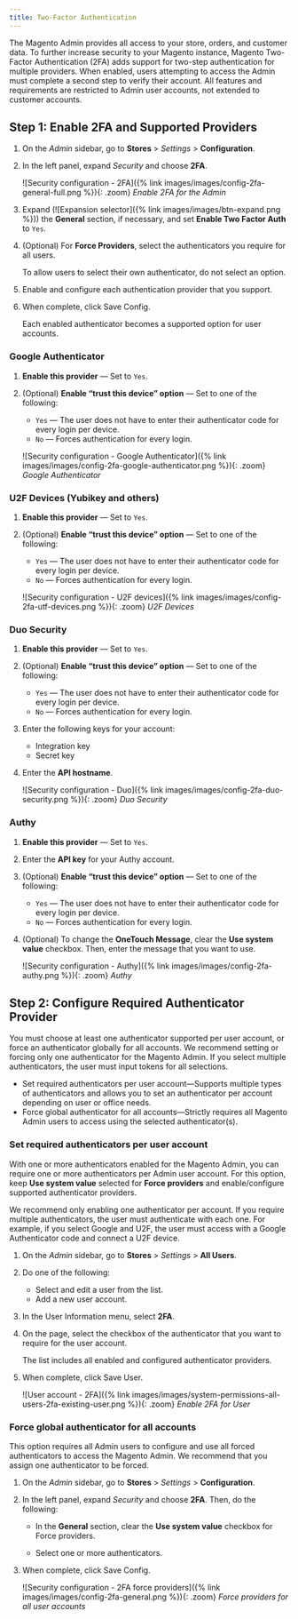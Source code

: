 ```yaml
---
title: Two-Factor Authentication
---
```


The Magento Admin provides all access to your store, orders, and customer data. To further increase security to your Magento instance, Magento Two-Factor Authentication (2FA) adds support for two-step authentication for multiple providers. When enabled, users attempting to access the Admin must complete a second step to verify their account. All features and requirements are restricted to Admin user accounts, not extended to customer accounts.

## Step 1: Enable 2FA and Supported Providers

1. On the _Admin_ sidebar, go to **Stores** > _Settings_ > **Configuration**.

1. In the left panel, expand _Security_ and choose **2FA**.

    ![Security configuration - 2FA]({% link images/images/config-2fa-general-full.png %}){: .zoom}
    _Enable 2FA for the Admin_

1. Expand (![Expansion selector]({% link images/images/btn-expand.png %})) the **General** section, if necessary, and set **Enable Two Factor Auth** to `Yes`.

1. (Optional) For **Force Providers**, select the authenticators you require for all users.

    To allow users to select their own authenticator, do not select an option.

1. Enable and configure each authentication provider that you support.

1. When complete, click <span class="btn">Save Config</span>.

   Each enabled authenticator becomes a supported option for user accounts.

### Google Authenticator

1. **Enable this provider** — Set to `Yes`.

1. (Optional) **Enable “trust this device” option** — Set to one of the following:

    - `Yes` — The user does not have to enter their authenticator code for every login per device.
    - `No` — Forces authentication for every login.

    ![Security configuration - Google Authenticator]({% link images/images/config-2fa-google-authenticator.png %}){: .zoom}
    _Google Authenticator_

### U2F Devices (Yubikey and others)

1. **Enable this provider** — Set to `Yes`.

1. (Optional) **Enable “trust this device” option** — Set to one of the following:

    - `Yes` — The user does not have to enter their authenticator code for every login per device.
    - `No` — Forces authentication for every login.

    ![Security configuration - U2F devices]({% link images/images/config-2fa-utf-devices.png %}){: .zoom}
    _U2F Devices_

### Duo Security

1. **Enable this provider** — Set to `Yes`.

1. (Optional) **Enable “trust this device” option** — Set to one of the following:

    - `Yes` — The user does not have to enter their authenticator code for every login per device.
    - `No` — Forces authentication for every login.

1. Enter the following keys for your account:

    - Integration key
    - Secret key

1. Enter the **API hostname**.

    ![Security configuration - Duo]({% link images/images/config-2fa-duo-security.png %}){: .zoom}
    _Duo Security_

### Authy

1. **Enable this provider** — Set to `Yes`.

1. Enter the **API key** for your Authy account.

1. (Optional) **Enable “trust this device” option** — Set to one of the following:

    - `Yes` — The user does not have to enter their authenticator code for every login per device.
    - `No` — Forces authentication for every login.

1. (Optional) To change the **OneTouch Message**, clear the **Use system value** checkbox. Then, enter the message that you want to use.

    ![Security configuration - Authy]({% link images/images/config-2fa-authy.png %}){: .zoom}
    _Authy_

## Step 2: Configure Required Authenticator Provider

You must choose at least one authenticator supported per user account, or force an authenticator globally for all accounts. We recommend setting or forcing only one authenticator for the Magento Admin. If you select multiple authenticators, the user must input tokens for all selections.

- Set required authenticators per user account—Supports multiple types of authenticators and allows you to set an authenticator per account depending on user or office needs.
- Force global authenticator for all accounts—Strictly requires all Magento Admin users to access using the selected authenticator(s).

### Set required authenticators per user account

With one or more authenticators enabled for the Magento Admin, you can require one or more authenticators per Admin user account. For this option, keep **Use system value** selected for **Force providers** and enable/configure supported authenticator providers.

We recommend only enabling one authenticator per account. If you require multiple authenticators, the user must authenticate with each one. For example, if you select Google and U2F, the user must access with a Google Authenticator code and connect a U2F device.

1. On the _Admin_ sidebar, go to **Stores** > _Settings_ > **All Users**.

1. Do one of the following:

    - Select and edit a user from the list.
    - Add a new user account.

1. In the User Information menu, select **2FA**.

1. On the page, select the checkbox of the authenticator that you want to require for the user account.

   The list includes all enabled and configured authenticator providers.

1. When complete, click <span class="btn">Save User</span>.

    ![User account - 2FA]({% link images/images/system-permissions-all-users-2fa-existing-user.png %}){: .zoom}
    _Enable 2FA for User_

### Force global authenticator for all accounts

This option requires all Admin users to configure and use all forced authenticators to access the Magento Admin. We recommend that you assign one authenticator to be forced.

1. On the _Admin_ sidebar, go to  **Stores** > _Settings_ > **Configuration**.

1. In the left panel, expand _Security_ and choose **2FA**. Then, do the following:

    - In the **General** section, clear the **Use system value** checkbox for Force providers.

    - Select one or more authenticators.

1. When complete, click <span class="btn">Save Config</span>.

    ![Security configuration - 2FA force providers]({% link images/images/config-2fa-general.png %}){: .zoom}
    _Force providers for all user accounts_
